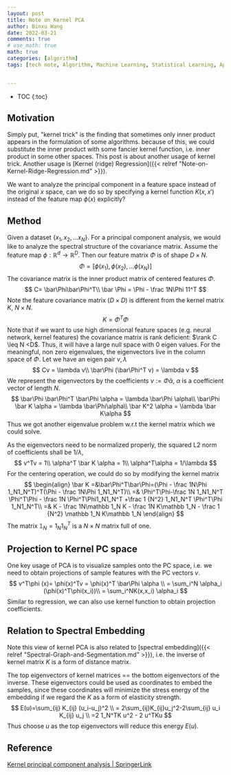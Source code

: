```yaml
---
layout: post
title: Note on Kernel PCA
author: Binxu Wang
date: 2022-03-21 
comments: true
# use_math: true
math: true
categories: [algorithm]
tags: [tech note, Algorithm, Machine Learning, Statistical Learning, Applied Math, Linear Algebra, kernel method]


---
```


* TOC
{:toc}


## Motivation 

Simply put, "kernel trick" is the finding that sometimes only inner product appears in the formulation of some algorithms. because of this, we could substitute the inner product with some fancier kernel function, i.e. inner product in some other spaces.  This post is about another usage of kernel trick. Another usage is [Kernel (ridge) Regression]({{< relref "Note-on-Kernel-Ridge-Regression.md" >}}).  

We want to analyze the principal component in a feature space instead of the original $x$ space, can we do so by specifying a kernel function $K(x,x')$ instead of the feature map $\phi(x)$ explicitly? 

## Method

Given a dataset $\{x_1,x_2,...x_N\}$. For a principal component analysis, we would like to analyze the spectral structure of the covariance matrix. Assume the feature map $\phi:\mathbb R^d\to\mathbb R^D$. Then our feature matrix $\Phi$ is of shape $D\times N$.  
$$
\Phi = [\phi(x_1),\phi(x_2),...\phi(x_N)]
$$
The covariance matrix is the inner product matrix of centered features $\Phi$. 
$$
C= \bar\Phi\bar\Phi^T\\
\bar \Phi = \Phi - \frac 1N\Phi 11^T
$$
Note the feature covariance matrix ($D\times D$) is different from the kernel matrix $K$, $N\times N$. 
$$
K = \Phi^T\Phi
$$
Note that if we want to use high dimensional feature spaces (e.g. neural network, kernel features) the covariance matrix is rank deficient:  $\rank C \leq N <D$. Thus, it will have a large null space with 0 eigen values. For the meaningful, non zero eigenvalues, the eigenvectors live in the column space of $\Phi$. Let we have an eigen pair $v,\lambda$
$$
Cv = \lambda v\\
\bar\Phi (\bar\Phi^T v)  = \lambda v
$$
We represent the eigenvectors by the coefficients $v:=\bar\Phi \alpha$, $\alpha$ is a coefficient vector of length $N$. 
$$
\bar\Phi \bar\Phi^T \bar\Phi \alpha  = \lambda \bar\Phi \alpha\\
\bar\Phi \bar K \alpha = \lambda \bar\Phi\alpha\\
\bar K^2 \alpha = \lambda \bar K\alpha
$$
Thus we got another eigenvalue problem w.r.t the kernel matrix which we could solve. 

As the eigenvectors need to be normalized properly, the squared L2 norm of coefficients shall be $1/\lambda$, 
$$
v^Tv = 1\\
 \alpha^T \bar K \alpha = 1\\
\alpha^T\alpha = 1/\lambda
$$
For the centering operation, we could do so by modifying the kernel matrix
$$
\begin{align}
\bar K =&\bar\Phi^T\bar\Phi=(\Phi - \frac 1N\Phi 1_N1_N^T)^T(\Phi - \frac 1N\Phi 1_N1_N^T)\\
=& \Phi^T\Phi-\frac 1N 1_N1_N^T \Phi^T\Phi - \frac 1N \Phi^T\Phi1_N1_N^T +\frac 1 {N^2} 1_N1_N^T \Phi^T\Phi 1_N1_N^T\\
=& K - \frac 1N\mathbb 1_N K - \frac 1N K\mathbb 1_N - \frac 1 {N^2} \mathbb 1_N K\mathbb 1_N 
\end{align}
$$
The matrix $\mathbb 1_N = 1_N1_N^T$ is a $N\times N$ matrix full of one. 

## Projection to Kernel PC space

One key usage of PCA is to visualize samples onto the PC space, i.e. we need to obtain projections of sample features with the PC vectors $v$. 
$$
v^T\phi (x)= \phi(x)^Tv = \phi(x)^T \bar\Phi \alpha \\
= \sum_i^N \alpha_i (\phi(x)^T\phi(x_i))\\
= \sum_i^NK(x,x_i) \alpha_i 
$$
Similar to regression, we can also use kernel function to obtain projection coefficients. 

## Relation to Spectral Embedding

Note this view of kernel PCA  is also related to [spectral embedding]({{< relref "Spectral-Graph-and-Segmentation.md" >}}), i.e. the inverse of kernel matrix $K$ is a form of distance matrix. 

The top eigenvectors of kernel matrices == the bottom eigenvectors of the inverse. These eigenvectors could be used as coordinates to embed the samples, since these coordinates will minimize the stress energy of the embedding if we regard the $K$ as a form of elasticity strength. 
$$
E(u)=\sum_{ij} K_{ij} (u_i-u_j)^2 \\
= 2\sum_{ij}K_{ij}u_j^2-2\sum_{ij} u_i K_{ij} u_j \\
=2 1_N^TK u^2 - 2 u^TKu
$$
Thus choose $u$ as the top eigenvectors will reduce this energy $E(u)$. 

## Reference

[Kernel principal component analysis | SpringerLink](https://link.springer.com/chapter/10.1007/BFb0020217) 

